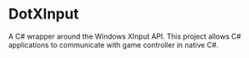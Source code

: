 # DotXInput

A C# wrapper around the Windows XInput API. This project allows C# applications to communicate with game controller in native C#. 